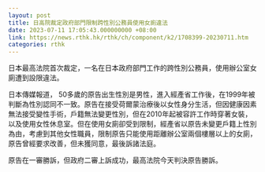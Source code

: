 ```yaml
---
layout: post
title: 日高院裁定政府部門限制跨性別公務員使用女廁違法
date: 2023-07-11 17:05:43.000000000 +08:00
link: https://news.rthk.hk/rthk/ch/component/k2/1708399-20230711.htm
categories: rthk
---
```


日本最高法院首次裁定，一名在日本政府部門工作的跨性別公務員，使用辦公室女廁遭到設限違法。

日本傳媒報道， 50多歲的原告出生性別是男性，進入經產省工作後，在1999年被判斷為性別認同不一致。原告在接受荷爾蒙治療後以女性身分生活，但因健康因素無法接受變性手術，戶籍無法變更性別，但在2010年起被容許工作時穿著女裝，以及使用女性休息室。但在使用女廁卻受到限制，經產省以原告未變更戶籍上性別為由，考慮到其他女性職員，限制原告只能使用距離辦公室兩個樓層以上的女廁，原告曾經要求改善，但未獲同意，最後訴諸法庭。

原告在一審勝訴，但政府二審上訴成功，最高法院今天判決原告勝訴。
